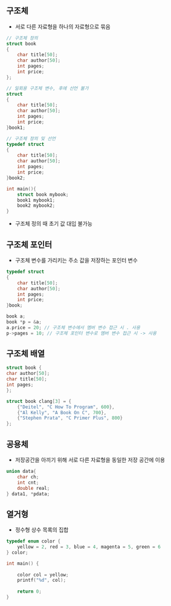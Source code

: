 ## 구조체

- 서로 다른 자료형을 하나의 자료형으로 묶음

```c
// 구조체 정의
struct book
{
	char title[50];
	char author[50];
	int pages;
	int price;
};

// 일회용 구조체 변수, 후에 선언 불가
struct
{
	char title[50];
	char author[50];
	int pages;
	int price;
}book1;

// 구조체 정의 및 선언
typedef struct
{
	char title[50];
	char author[50];
	int pages;
	int price;
}book2;

int main(){
	struct book mybook;
	book1 mybook1;
	book2 mybook2;
}
```

- 구조체 정의 때 초기 값 대입 불가능

## 구조체 포인터

- 구조체 변수를 가리키는 주소 값을 저장하는 포인터 변수

```c
typedef struct
{
	char title[50];
	char author[50];
	int pages;
	int price;
}book;

book a;
book *p = &a;
a.price = 20; // 구조체 변수에서 멤버 변수 접근 시 . 사용
p->pages = 10; // 구조체 포인터 변수로 멤버 변수 접근 시 -> 사용
```

## 구조체 배열

```c
struct book { 
char author[50]; 
char title[50]; 
int pages; 
}; 

struct book clang[3] = { 
	{"Deitel", "C How To Program", 600}, 
	{"Al Kelly", "A Book On C", 700}, 
	{"Stephen Prata", "C Primer Plus", 800} 
};
```

## 공용체

- 저장공간을 아끼기 위해 서로 다른 자료형을 동일한 저장 공간에 이용

```c
union data{
	char ch;
	int cnt;
	double real;
} data1, *pdata;
```
## 열거형

- 정수형 상수 목록의 집합

```c
typedef enum color { 
	yellow = 2, red = 3, blue = 4, magenta = 5, green = 6 
} color;

int main() {
	
	color col = yellow;
	printf("%d", col);
	
	return 0;
}
```

